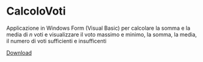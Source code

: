 # CalcoloVoti
Applicazione in Windows Form (Visual Basic) per calcolare la somma e la media di _n_ voti e visualizzare il voto massimo e minimo, la somma, la media, il numero di voti sufficienti e insufficenti

[Download](https://github.com/LeddaZ/CalcoloVoti/releases)
